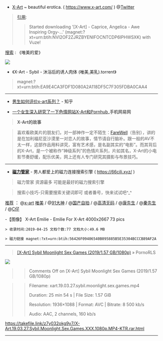 - ﻿[X-Art](https://www.x-art.com/) ~ beautiful erotica. ( https://www.x-art.com/ ) @[Twitter](https://twitter.com/xart)


> [引用](https://twitter.com/charlesr36/status/521119626399207424):
>> Started downloading '[X-Art] - Caprice, Angelica - Awe Inspiring Orgy-...' (magnet:?xt=urn:btih:NVI2OF2ZJRZBYENIFOCNTCDP6IPHWSXK) with Vuze!

[搜索](https://www.google.com/search?lr=lang_zh-CN%7Clang_zh-TW&newwindow=1&biw=1745&bih=852&tbs=lr%3Alang_1zh-CN%7Clang_1zh-TW&ei=AF2cXMDzJaXfmAXT350g&q=唯美的爱+site%3At66y.com) : 《唯美的爱》

 <img src="https://www.yuoimg.com/u/20190519/11095762.gif"/>
 
 - 《X-Art - Sybil - 沐浴后的诱人肉体 (唯美,美乳).torrent》
 > magnet:?xt=urn:btih:EA9E4CA3FDF1D080A2A118DF5C7F305FDBA0CAA4
 
------------------------------------------

- [男生如何评价x-art系列？](https://www.zhihu.com/question/24708186) - 知乎

- [一个女生深入研究了一下色情网站X-Art和Pornhub](https://3g.163.com/tech/article/DD5PURSN051188EA.html)_手机网易网


> **X-Art的故事**

> 喜欢看欧美片的朋友们，对一部神作一定不陌生：[FareWell](https://66cili.xyz/search-x-art%20farewell-0-0-1.html)（告别），讲的是在加利福尼亚沙漠里一对恋人的故事，情节请自行脑补。跟一般的AV不太一样，这部作品用料讲究，富有艺术感，是名副其实的“电影”。而其背后的X-Art，是一个被称作“神级系列”的色情片系列，片如其名，X-Art的小电影节奏舒缓，配乐优美，网上还有人专门研究其摄影与布景技巧。

------------------------------------------

- [**磁力管家**](https://66cili.xyz/) - 男人都爱上的磁力连接搜索引擎 ( https://66cili.xyz/ )

> 磁力管家 资源最多 可能是最好的磁力搜索引擎

> 搜索小技巧-只需要搜索关键词即可 或者番号，快来试试吧^_^ 

 [推荐](https://t66y.com/htm_data/1905/7/3540430.html) ：
 @[x-art](https://66cili.xyz/search-x-art-0-0-1.html) [唯美](https://66cili.xyz/search-x-art%E5%94%AF%E7%BE%8E-0-0-1.html) / @[91大神](https://66cili.xyz/search-91%E5%A4%A7%E7%A5%9E-0-0-1.html) / @[国产自拍](https://66cili.xyz/search-%E5%9B%BD%E4%BA%A7%E8%87%AA%E6%8B%8D-0-0-1.html) / @[高清无码](https://66cili.xyz/search-%E9%AB%98%E6%B8%85%E6%97%A0%E7%A0%81-0-0-1.html) / @[康先生](https://66cili.xyz/search-%E5%BA%B7%E5%85%88%E7%94%9F-0-0-1.html) / @[秦先生](https://66cili.xyz/search-%E7%A7%A6%E5%85%88%E7%94%9F-0-0-1.html) / @[C仔](https://66cili.xyz/search-c%E4%BB%94-0-0-1.html)
 
-【图像】 X-Art Emilie - Emilie For X-Art 4000x2667 73 pics

    > 收录时间:2019-04-25 文档个数:77 文档大小:49.6 MB 
    
    > 磁力链接 magnet:?xt=urn:btih:56426F09406540B095885B5E35304BCCCB89AF2A 
    
------------------------------------------
> [[X-Art] Sybil Moonlight Sex Games (2019/1.57 GB/1080p)](https://pornorls.com/x-art-sybil-moonlight-sex-games-2019-1-57-gb-1080p/) » PornoRLS

 <img src="https://camo.githubusercontent.com/526e8171c027532e8a1e3b4ee9f6a968b41b8459/68747470733a2f2f696d6736382e696d61676574776973742e636f6d2f74682f32383830342f72326f62746f7932626274332e6a7067"/>

>> Comments Off on [X-Art] Sybil Moonlight Sex Games (2019/1.57 GB/1080p)

>> Filename: xart.19.03.27.sybil.moonlight.sex.games.mp4
>> 
>> Duration: 25 min 54 s | File Size: 1.57 GiB
>> 
>> Resolution: 1936×1088 | Format: AVC | Bitrate: 8 500 kb/s
>> 
>> Audio: AAC, 2 channels, 160 kb/s

https://takefile.link/z7y032okg9y7/X-Art.19.03.27.Sybil.Moonlight.Sex.Games.XXX.1080p.MP4-KTR.rar.html

------------------------------------------

